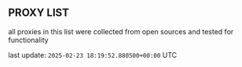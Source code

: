 ## PROXY LIST

all proxies in this list were collected from open sources and tested for functionality

last update: `2025-02-23 18:19:52.880500+00:00` UTC